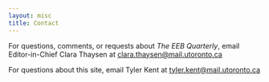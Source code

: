 ```yaml
---
layout: misc
title: Contact
---
```


For questions, comments, or requests about _The EEB Quarterly_, email Editor-in-Chief Clara Thaysen at clara.thaysen@mail.utoronto.ca

For questions about this site, email Tyler Kent at tyler.kent@mail.utoronto.ca
